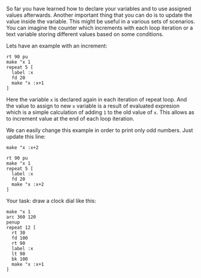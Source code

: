 So far you have learned how to declare your variables and to use assigned values afterwards.
Another important thing that you can do is to update the value inside the variable. This might be useful in a various sets of scenarios. You can imagine the counter which increments with each loop iteration or a text variable storing different values based on some conditions.

Lets have an example with an increment:

<!--logo {"width":"300px", "height":"40px", "code": true}-->

```
rt 90 pu
make "x 1
repeat 5 [
  label :x
  fd 20
  make "x :x+1
]
```

Here the variable `x` is declared again in each iteration of repeat loop. And the value to assign to new `x` variable is a result of evaluated expresion which is a simple calculation of adding `1` to the old value of `x`. This allows as to increment value at the end of each loop iteration.

We can easily change this example in order to print only odd numbers. Just update this line:

```
make "x :x+2
```

<!--logo {"width":"300px", "height":"40px"}-->

```
rt 90 pu
make "x 1
repeat 5 [
  label :x
  fd 20
  make "x :x+2
]
```

Your task: draw a clock dial like this:

<!--logo {"width":"300px", "height":"300px", "solution": true}-->

```
make "x 1
arc 360 120
penup
repeat 12 [
  rt 30
  fd 100
  rt 90
  label :x
  lt 90
  bk 100
  make "x :x+1
]
```
